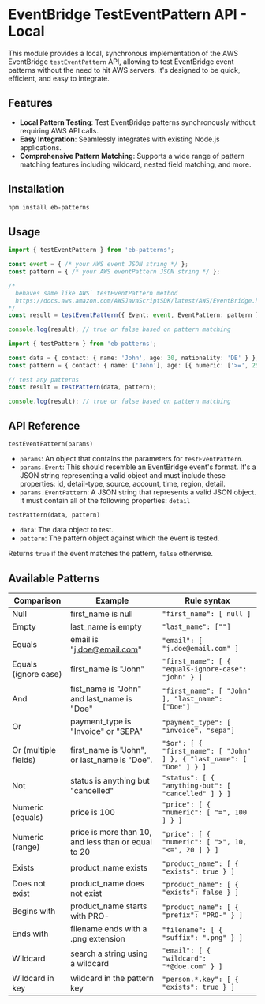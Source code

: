 # EventBridge TestEventPattern API - Local

This module provides a local, synchronous implementation of the AWS EventBridge `testEventPattern` API, allowing to test EventBridge event patterns without the need to hit AWS servers. It's designed to be quick, efficient, and easy to integrate.

## Features

- **Local Pattern Testing**: Test EventBridge patterns synchronously without requiring AWS API calls.
- **Easy Integration**: Seamlessly integrates with existing Node.js applications.
- **Comprehensive Pattern Matching**: Supports a wide range of pattern matching features including wildcard, nested field matching, and more.

## Installation

```bash
npm install eb-patterns
```

## Usage

```typescript
import { testEventPattern } from 'eb-patterns';

const event = { /* your AWS event JSON string */ };
const pattern = { /* your AWS eventPattern JSON string */ };

/* 
  behaves same like AWS` testEventPattern method
  https://docs.aws.amazon.com/AWSJavaScriptSDK/latest/AWS/EventBridge.html#testEventPattern-property
*/
const result = testEventPattern({ Event: event, EventPattern: pattern });

console.log(result); // true or false based on pattern matching
```

```typescript
import { testPattern } from 'eb-patterns';

const data = { contact: { name: 'John', age: 30, nationality: 'DE' } };
const pattern = { contact: { name: ['John'], age: [{ numeric: ['>=', 25] } };

// test any patterns
const result = testPattern(data, pattern);

console.log(result); // true or false based on pattern matching
```

## API Reference
`testEventPattern(params)`

- `params`: An object that contains the parameters for `testEventPattern`.
- `params.Event`: This should resemble an EventBridge event's format. It's a JSON string representing a valid object and must include these properties: id, detail-type, source, account, time, region, detail.
- `params.EventPattern`: A JSON string that represents a valid JSON object. It must contain all of the following properties: `detail`

`testPattern(data, pattern)`

- `data`: The data object to test.
- `pattern`: The pattern object against which the event is tested.

Returns `true` if the event matches the pattern, `false` otherwise.

## Available Patterns
| Comparison             | Example                                             | Rule syntax                                              |
|------------------------|-----------------------------------------------------|----------------------------------------------------------|
| Null                   | first_name is null                                  | `"first_name": [ null ]`                                 |
| Empty                  | last_name is empty                                  | `"last_name": [""]`                                      |
| Equals                 | email is "j.doe@email.com"                          | `"email": [ "j.doe@email.com" ]`                         |
| Equals (ignore case)   | first_name is "John"                                | `"first_name": [ { "equals-ignore-case": "john" } ]`     |
| And                    | fist_name is "John" and last_name is "Doe"          | `"first_name": [ "John" ], "last_name": ["Doe"]`         |
| Or                     | payment_type is "Invoice" or "SEPA"                 | `"payment_type": [ "invoice", "sepa"]`                   |
| Or (multiple fields)   | first_name is "John", or last_name is "Doe".        | `"$or": [ { "first_name": [ "John" ] }, { "last_name": [ "Doe" ] } ]` |
| Not                    | status is anything but "cancelled"                  | `"status": [ { "anything-but": [ "cancelled" ] } ]`      |
| Numeric (equals)       | price is 100                                        | `"price": [ { "numeric": [ "=", 100 ] } ]`               |
| Numeric (range)        | price is more than 10, and less than or equal to 20 | `"price": [ { "numeric": [ ">", 10, "<=", 20 ] } ]`      |
| Exists                 | product_name exists                                 | `"product_name": [ { "exists": true } ]`                 |
| Does not exist         | product_name does not exist                         | `"product_name": [ { "exists": false } ]`                |
| Begins with            | product_name starts with PRO-                       | `"product_name": [ { "prefix": "PRO-" } ]`               |
| Ends with              | filename ends with a .png extension                 | `"filename": [ { "suffix": ".png" } ]`                   |
| Wildcard               | search a string using a wildcard                    | `"email": [ { "wildcard": "*@doe.com" } ]`               |
| Wildcard in key        | wildcard in the pattern key                         | `"person.*.key": [ { "exists": true } ]`                 |